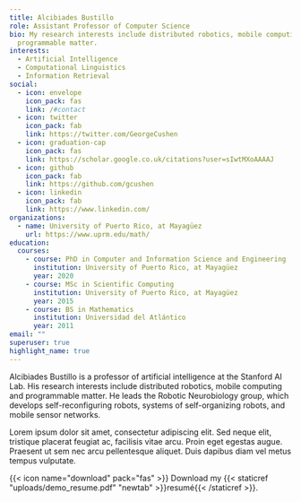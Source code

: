 ```yaml
---
title: Alcibiades Bustillo
role: Assistant Professor of Computer Science
bio: My research interests include distributed robotics, mobile computing and
  programmable matter.
interests:
  - Artificial Intelligence
  - Computational Linguistics
  - Information Retrieval
social:
  - icon: envelope
    icon_pack: fas
    link: /#contact
  - icon: twitter
    icon_pack: fab
    link: https://twitter.com/GeorgeCushen
  - icon: graduation-cap
    icon_pack: fas
    link: https://scholar.google.co.uk/citations?user=sIwtMXoAAAAJ
  - icon: github
    icon_pack: fab
    link: https://github.com/gcushen
  - icon: linkedin
    icon_pack: fab
    link: https://www.linkedin.com/
organizations:
  - name: University of Puerto Rico, at Mayagüez
    url: https://www.uprm.edu/math/
education:
  courses:
    - course: PhD in Computer and Information Science and Engineering
      institution: University of Puerto Rico, at Mayagüez
      year: 2020
    - course: MSc in Scientific Computing
      institution: University of Puerto Rico, at Mayagüez
      year: 2015
    - course: BS in Mathematics
      institution: Universidad del Atlántico
      year: 2011
email: ""
superuser: true
highlight_name: true
---
```

Alcibiades Bustillo is a professor of artificial intelligence at the Stanford AI Lab. His research interests include distributed robotics, mobile computing and programmable matter. He leads the Robotic Neurobiology group, which develops self-reconfiguring robots, systems of self-organizing robots, and mobile sensor networks.

Lorem ipsum dolor sit amet, consectetur adipiscing elit. Sed neque elit, tristique placerat feugiat ac, facilisis vitae arcu. Proin eget egestas augue. Praesent ut sem nec arcu pellentesque aliquet. Duis dapibus diam vel metus tempus vulputate.

{{< icon name="download" pack="fas" >}} Download my {{< staticref "uploads/demo_resume.pdf" "newtab" >}}resumé{{< /staticref >}}.